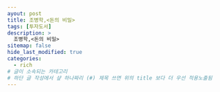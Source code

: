 ```yaml
---
ayout: post
title: 조병학,<돈의 비밀> 
tags: [투자도서]
description: >
  조병학,<돈의 비밀> 
sitemap: false
hide_last_modified: true
categories:
  - rich
# 글이 소속되는 카테고리  
# 하단 글 작성에서 샾 하나짜리 (#) 제목 쓰면 위의 title 보다 더 우선 적용노출됨  
---
```


